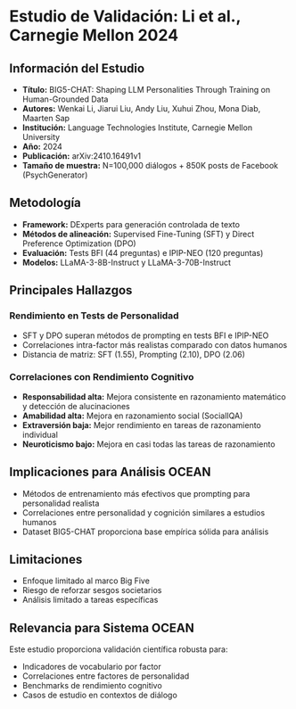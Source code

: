 # Estudio de Validación: Li et al., Carnegie Mellon 2024

## Información del Estudio
- **Título:** BIG5-CHAT: Shaping LLM Personalities Through Training on Human-Grounded Data
- **Autores:** Wenkai Li, Jiarui Liu, Andy Liu, Xuhui Zhou, Mona Diab, Maarten Sap
- **Institución:** Language Technologies Institute, Carnegie Mellon University
- **Año:** 2024
- **Publicación:** arXiv:2410.16491v1
- **Tamaño de muestra:** N=100,000 diálogos + 850K posts de Facebook (PsychGenerator)

## Metodología
- **Framework:** DExperts para generación controlada de texto
- **Métodos de alineación:** Supervised Fine-Tuning (SFT) y Direct Preference Optimization (DPO)
- **Evaluación:** Tests BFI (44 preguntas) e IPIP-NEO (120 preguntas)
- **Modelos:** LLaMA-3-8B-Instruct y LLaMA-3-70B-Instruct

## Principales Hallazgos

### Rendimiento en Tests de Personalidad
- SFT y DPO superan métodos de prompting en tests BFI e IPIP-NEO
- Correlaciones intra-factor más realistas comparado con datos humanos
- Distancia de matriz: SFT (1.55), Prompting (2.10), DPO (2.06)

### Correlaciones con Rendimiento Cognitivo
- **Responsabilidad alta:** Mejora consistente en razonamiento matemático y detección de alucinaciones
- **Amabilidad alta:** Mejora en razonamiento social (SocialIQA)
- **Extraversión baja:** Mejor rendimiento en tareas de razonamiento individual
- **Neuroticismo bajo:** Mejora en casi todas las tareas de razonamiento

## Implicaciones para Análisis OCEAN
- Métodos de entrenamiento más efectivos que prompting para personalidad realista
- Correlaciones entre personalidad y cognición similares a estudios humanos
- Dataset BIG5-CHAT proporciona base empírica sólida para análisis

## Limitaciones
- Enfoque limitado al marco Big Five
- Riesgo de reforzar sesgos societarios
- Análisis limitado a tareas específicas

## Relevancia para Sistema OCEAN
Este estudio proporciona validación científica robusta para:
- Indicadores de vocabulario por factor
- Correlaciones entre factores de personalidad
- Benchmarks de rendimiento cognitivo
- Casos de estudio en contextos de diálogo
